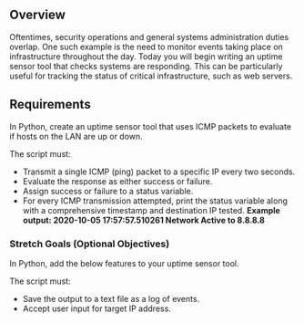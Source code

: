 ## Overview
Oftentimes, security operations and general systems administration duties overlap. One such example is the need to monitor events taking place on infrastructure throughout the day. Today you will begin writing an uptime sensor tool that checks systems are responding. This can be particularly useful for tracking the status of critical infrastructure, such as web servers.

## Requirements
In Python, create an uptime sensor tool that uses ICMP packets to evaluate if hosts on the LAN are up or down.

The script must: 

* Transmit a single ICMP (ping) packet to a specific IP every two seconds.
* Evaluate the response as either success or failure.
* Assign success or failure to a status variable.
* For every ICMP transmission attempted, print the status variable along with a comprehensive timestamp and destination IP tested.
   __Example output: 2020-10-05 17:57:57.510261 Network Active to 8.8.8.8__

### Stretch Goals (Optional Objectives)
In Python, add the below features to your uptime sensor tool.

The script must: 

* Save the output to a text file as a log of events.
* Accept user input for target IP address.
